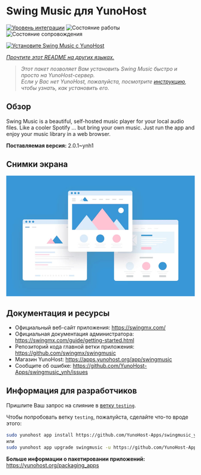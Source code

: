 <!--
Важно: этот README был автоматически сгенерирован <https://github.com/YunoHost/apps/tree/master/tools/readme_generator>
Он НЕ ДОЛЖЕН редактироваться вручную.
-->

# Swing Music для YunoHost

[![Уровень интеграции](https://apps.yunohost.org/badge/integration/swingmusic)](https://ci-apps.yunohost.org/ci/apps/swingmusic/)
![Состояние работы](https://apps.yunohost.org/badge/state/swingmusic)
![Состояние сопровождения](https://apps.yunohost.org/badge/maintained/swingmusic)

[![Установите Swing Music с YunoHost](https://install-app.yunohost.org/install-with-yunohost.svg)](https://install-app.yunohost.org/?app=swingmusic)

*[Прочтите этот README на других языках.](./ALL_README.md)*

> *Этот пакет позволяет Вам установить Swing Music быстро и просто на YunoHost-сервер.*  
> *Если у Вас нет YunoHost, пожалуйста, посмотрите [инструкцию](https://yunohost.org/install), чтобы узнать, как установить его.*

## Обзор

Swing Music is a beautiful, self-hosted music player for your local audio files. Like a cooler Spotify ... but bring your own music. Just run the app and enjoy your music library in a web browser.


**Поставляемая версия:** 2.0.1~ynh1

## Снимки экрана

![Снимок экрана Swing Music](./doc/screenshots/example.jpg)

## Документация и ресурсы

- Официальный веб-сайт приложения: <https://swingmx.com/>
- Официальная документация администратора: <https://swingmx.com/guide/getting-started.html>
- Репозиторий кода главной ветки приложения: <https://github.com/swingmx/swingmusic>
- Магазин YunoHost: <https://apps.yunohost.org/app/swingmusic>
- Сообщите об ошибке: <https://github.com/YunoHost-Apps/swingmusic_ynh/issues>

## Информация для разработчиков

Пришлите Ваш запрос на слияние в [ветку `testing`](https://github.com/YunoHost-Apps/swingmusic_ynh/tree/testing).

Чтобы попробовать ветку `testing`, пожалуйста, сделайте что-то вроде этого:

```bash
sudo yunohost app install https://github.com/YunoHost-Apps/swingmusic_ynh/tree/testing --debug
или
sudo yunohost app upgrade swingmusic -u https://github.com/YunoHost-Apps/swingmusic_ynh/tree/testing --debug
```

**Больше информации о пакетировании приложений:** <https://yunohost.org/packaging_apps>
